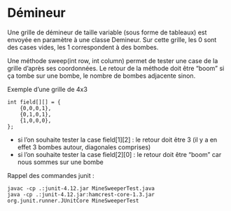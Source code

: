 # Démineur

Une grille de démineur de taille variable (sous forme de tableaux) est envoyée en paramètre à une classe Demineur. Sur cette grille, les 0 sont des cases vides, les 1 correspondent à des bombes.

Une méthode sweep(int row, int column) permet de tester une case de la grille d’après ses coordonnées. Le retour de la méthode doit être “boom” si ça tombe sur une bombe, le nombre de bombes adjacente sinon.

Exemple d’une grille de 4x3

	int field[][] = {
		{0,0,0,1},
		{0,1,0,1},
		{1,0,0,0},
	};

* si l’on souhaite tester la case field[1][2] : le retour doit être 3 (il y a en effet 3 bombes autour, diagonales comprises)
* si l’on souhaite tester la case field[2][0] : le retour doit être “boom” car nous sommes sur une bombe


Rappel des commandes junit :

    javac -cp .:junit-4.12.jar MineSweeperTest.java
    java -cp .:junit-4.12.jar:hamcrest-core-1.3.jar org.junit.runner.JUnitCore MineSweeperTest
